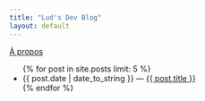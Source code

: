 ```yaml
---
title: "Lud's Dev Blog"
layout: default
---
```




<a href="/a-propos/">À propos</a>


<ul class="posts">
  {% for post in site.posts limit: 5 %}
    <li><span>{{ post.date | date_to_string }}</span> &mdash; <a href="{{ post.url }}">{{ post.title }}</a></li>
  {% endfor %}
</ul>
